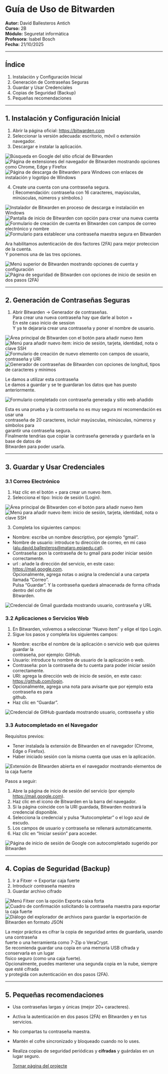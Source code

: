 # Guía de Uso de Bitwarden

**Autor:** David Ballesteros Antich  
**Curso:** 2B  
**Módulo:** Seguretat informàtica  
**Profesora:** Isabel Bosch  
**Fecha:** 21/10/2025  

---

## Índice
1. Instalación y Configuración Inicial
2. Generación de Contraseñas Seguras
3. Guardar y Usar Credenciales
4. Copias de Seguridad (Backup)
5. Pequeñas recomendaciones

---

## 1. Instalación y Configuración Inicial

1. Abrir la página oficial: https://bitwarden.com  
2. Seleccionar la versión adecuada: escritorio, móvil o extensión navegador.  
3. Descargar e instalar la aplicación.

<!-- En el PDF, primero se ve la búsqueda y luego la página de extensiones y la de Windows -->
<img src="img/imagen 1.png" alt="Búsqueda en Google del sitio oficial de Bitwarden">
<img src="img/imagen 2.png" alt="Página de extensiones del navegador de Bitwarden mostrando opciones como Chrome, Edge y Firefox">
<img src="img/imagen 3.png" alt="Página de descarga de Bitwarden para Windows con enlaces de instalación y logotipo de Windows">

4. Create una cuenta con una contraseña segura.  
( Recomendación: contraseña con 16 caracteres, mayúsculas, minúsculas, números y símbolos.)

<!-- Orden del PDF: instalador, pantalla de inicio para crear cuenta, formulario de creación, luego establecer contraseña segura -->
<img src="img/imagen 4.png" alt="Instalador de Bitwarden en proceso de descarga e instalación en Windows">
<img src="img/imagen 5.png" alt="Pantalla de inicio de Bitwarden con opción para crear una nueva cuenta">
<img src="img/imagen 6.png" alt="Formulario de creación de cuenta en Bitwarden con campos de correo electrónico y nombre">
<img src="img/imagen 7.png" alt="Formulario para establecer una contraseña maestra segura en Bitwarden">

Ara habilitamos autenticación de dos factores (2FA) para mejor proteccion de la cuenta.  
Y ponemos una de las tres opciones.

<!-- En el PDF aquí aparecen dos imágenes: menú de Cuenta y la página de Seguridad con 2FA -->
<img src="img/imagen 8.png" alt="Menú superior de Bitwarden mostrando opciones de cuenta y configuración">
<img src="img/imagen 9.png" alt="Página de seguridad de Bitwarden con opciones de inicio de sesión en dos pasos (2FA)">

---

## 2. Generación de Contraseñas Seguras

1. Abrir Bitwarden → Generador de contraseñas.  
Para crear una nueva contraseña hay que darle al boton +  
En este caso inicio de session  
Y ya te dejararia crear una contraseña y poner el nombre de usuario.

<!-- En el PDF: primero se ve el botón +, luego el menú de tipos, después el formulario del ítem y el generador -->
<img src="img/imagen 10.png" alt="Área principal de Bitwarden con el botón para añadir nuevo ítem">
<img src="img/imagen 13.png" alt="Menú para añadir nuevo ítem: inicio de sesión, tarjeta, identidad, nota o clave SSH">
<img src="img/imagen 12.png" alt="Formulario de creación de nuevo elemento con campos de usuario, contraseña y URI">
<img src="img/imagen 11.png" alt="Generador de contraseñas de Bitwarden con opciones de longitud, tipos de caracteres y mínimos">

Le damos a utilizar esta contraseña  
Le damos a guardar y se te guardaran los datos que has puesto anteriormente.

<!-- En el PDF después se ve el formulario ya completado -->
<img src="img/imagen 14.png" alt="Formulario completado con contraseña generada y sitio web añadido">

Esta es una prueba y la contraseña no es muy segura mi recomendación es usar una  
contraseña de 20 caracteres, incluir mayúsculas, minúsculas, números y símbolos para  
garantir una contraseña segura.  
Finalmente tendrias que copiar la contraseña generada y guardarla en la base de datos de  
Bitwarden para poder usarla.

---

## 3. Guardar y Usar Credenciales

### 3.1 Correo Electrónico

1. Haz clic en el botón + para crear un nuevo ítem.  
2. Selecciona el tipo: Inicio de sesión (Login).

<!-- En el PDF aquí vuelve a mostrarse el contexto de añadir ítem y luego el detalle de Gmail -->
<img src="img/imagen 10.png" alt="Área principal de Bitwarden con el botón para añadir nuevo ítem">
<img src="img/imagen 13.png" alt="Menú para añadir nuevo ítem: inicio de sesión, tarjeta, identidad, nota o clave SSH">

3. Completa los siguientes campos:  
- Nombre: escribe un nombre descriptivo, por ejemplo “gmail”.  
- Nombre de usuario: introduce tu dirección de correo, en mi caso  
(alu.david.ballesteros@mataro.epiaedu.cat).  
- Contraseña: pon la contraseña de tu gmail para poder iniciar sesión correctamente.  
- url : añade la dirección del servicio, en este caso: https://mail.google.com.  
Opcionalmente, agrega notas o asigna la credencial a una carpeta llamada “Correo”.  
Pulsa “Guardar”. Y la contraseña quedará almacenada de forma cifrada dentro del cofre de  
Bitwarden.

<img src="img/imagen 16.png" alt="Credencial de Gmail guardada mostrando usuario, contraseña y URL">

### 3.2 Aplicaciones o Servicios Web

1. En Bitwarden, volvemos a seleccionar “Nuevo ítem” y elige el tipo Login.  
2. Sigue los pasos y completa los siguientes campos:  
- Nombre: escribe el nombre de la aplicación o servicio web que quieres guardar la  
contraseña, por ejemplo: GitHub.  
- Usuario: introduce tu nombre de usuario de la aplicación o web.  
- Contraseña: pon la contraseña de tu cuenta para poder iniciar sesión correctamente.  
- URI: agrega la dirección web de inicio de sesión, en este caso:  
https://github.com/login.  
- Opcionalmente, agrega una nota para avisarte que por ejemplo esta contraseña es para  
github.  
- Haz clic en “Guardar”.

<img src="img/imagen 17.png" alt="Credencial de GitHub guardada mostrando usuario, contraseña y sitio">

### 3.3 Autocompletado en el Navegador

Requisitos previos:  
- Tener instalada la extensión de Bitwarden en el navegador (Chrome, Edge o Firefox).  
- Haber iniciado sesión con la misma cuenta que usas en la aplicación.

<!-- En el PDF primero se ve la extensión abierta y luego la página de Google con el autocompletado -->
<img src="img/imagen 15.png" alt="Extensión de Bitwarden abierta en el navegador mostrando elementos de la caja fuerte">

Pasos a seguir:  
1. Abre la página de inicio de sesión del servicio (por ejemplo  
https://mail.google.com).  
2. Haz clic en el icono de Bitwarden en la barra del navegador.  
3. Si la página coincide con la URI guardada, Bitwarden mostrará la credencial disponible.  
4. Selecciona la credencial y pulsa “Autocompletar” o el logo azul de escudo.  
5. Los campos de usuario y contraseña se rellenará automáticamente.  
6. Haz clic en “Iniciar sesión” para acceder.

<img src="img/imagen 18.png" alt="Página de inicio de sesión de Google con autocompletado sugerido por Bitwarden">

---

## 4. Copias de Seguridad (Backup)

1. Ir a Fitxer → Exportar caja fuerte  
2. Introducir contraseña maestra  
3. Guardar archivo cifrado

<!-- En el PDF se ve primero el menú para exportar y luego la confirmación y el guardado -->
<img src="img/imatge 21.png" alt="Menú Fitxer con la opción Exporta caixa forta">
<img src="img/imagen 22.png" alt="Cuadro de confirmación solicitando la contraseña maestra para exportar la caja fuerte">
<img src="img/imagen 23.png" alt="Diálogo del explorador de archivos para guardar la exportación de Bitwarden en formato JSON">

La mejor práctica es cifrar la copia de seguridad antes de guardarla, usando una contraseña  
fuerte o una herramienta como 7-Zip o VeraCrypt.  
Se recomienda guardar una copia en una memoria USB cifrada y conservarla en un lugar  
físico seguro (como una caja fuerte).  
Opcionalmente, puedes mantener una segunda copia en la nube, siempre que esté cifrada  
y protegida con autenticación en dos pasos (2FA).

---

## 5. Pequeñas recomendaciones

- Usa contraseñas largas y únicas (mejor 20+ caracteres).  
- Activa la autenticación en dos pasos (2FA) en Bitwarden y en tus servicios.  
- No compartas tu contraseña maestra.  
- Mantén el cofre sincronizado y bloqueado cuando no lo uses.  
- Realiza copias de seguridad periódicas y **cifradas** y guárdalas en un lugar seguro.



  [Tornar pàgina del projecte](../README.md)

